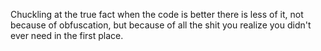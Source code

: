 Chuckling at the true fact when the code is better there is less of it,
not because of obfuscation, but because of all the shit you realize you
didn't ever need in the first place.
